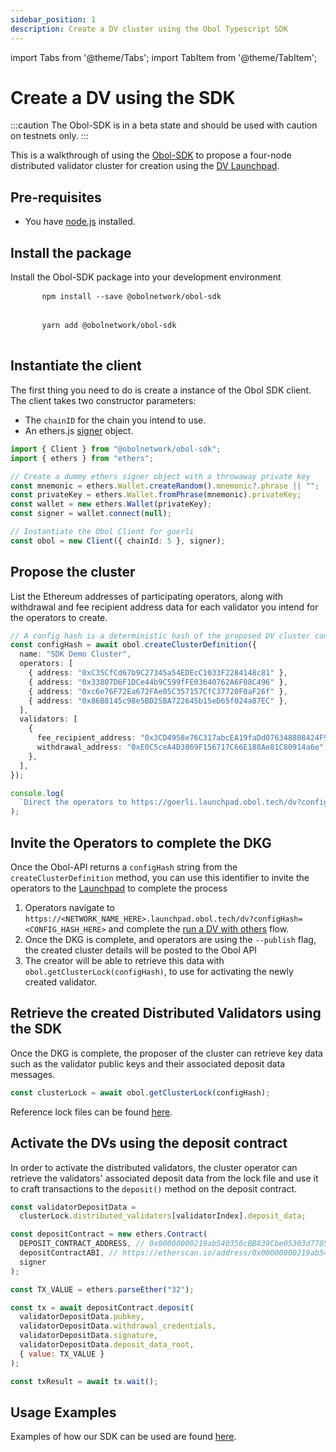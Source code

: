 ```yaml
---
sidebar_position: 1
description: Create a DV cluster using the Obol Typescript SDK
---
```


import Tabs from '@theme/Tabs';
import TabItem from '@theme/TabItem';

# Create a DV using the SDK

:::caution
The Obol-SDK is in a beta state and should be used with caution on testnets only.
:::

This is a walkthrough of using the [Obol-SDK](https://www.npmjs.com/package/@obolnetwork/obol-sdk) to propose a four-node distributed validator cluster for creation using the [DV Launchpad](../../../dvl/intro.md).

## Pre-requisites

- You have [node.js](https://nodejs.org/en) installed.

## Install the package

Install the Obol-SDK package into your development environment

<Tabs groupId="install-sdk">
  <TabItem value="npm" label="NPM" default>
    <pre>
      <code>npm install --save @obolnetwork/obol-sdk</code>
    </pre>
  </TabItem>
  <TabItem value="yarn" label="Yarn">
    <pre>
      <code>yarn add @obolnetwork/obol-sdk</code>
    </pre>
  </TabItem>
</Tabs>

## Instantiate the client

The first thing you need to do is create a instance of the Obol SDK client. The client takes two constructor parameters:

- The `chainID` for the chain you intend to use.
- An ethers.js [signer](https://docs.ethers.org/v6/api/providers/#Signer-signTypedData) object.

```ts
import { Client } from "@obolnetwork/obol-sdk";
import { ethers } from "ethers";

// Create a dummy ethers signer object with a throwaway private key
const mnemonic = ethers.Wallet.createRandom().mnemonic?.phrase || "";
const privateKey = ethers.Wallet.fromPhrase(mnemonic).privateKey;
const wallet = new ethers.Wallet(privateKey);
const signer = wallet.connect(null);

// Instantiate the Obol Client for goerli
const obol = new Client({ chainId: 5 }, signer);
```

## Propose the cluster

List the Ethereum addresses of participating operators, along with withdrawal and fee recipient address data for each validator you intend for the operators to create.

```ts
// A config hash is a deterministic hash of the proposed DV cluster configuration
const configHash = await obol.createClusterDefinition({
  name: "SDK Demo Cluster",
  operators: [
    { address: "0xC35CfCd67b9C27345a54EDEcC1033F2284148c81" },
    { address: "0x33807D6F1DCe44b9C599fFE03640762A6F08C496" },
    { address: "0xc6e76F72Ea672FAe05C357157CfC37720F0aF26f" },
    { address: "0x86B8145c98e5BD25BA722645b15eD65f024a87EC" },
  ],
  validators: [
    {
      fee_recipient_address: "0x3CD4958e76C317abcEA19faDd076348808424F99",
      withdrawal_address: "0xE0C5ceA4D3869F156717C66E188Ae81C80914a6e",
    },
  ],
});

console.log(
  `Direct the operators to https://goerli.launchpad.obol.tech/dv?configHash=${configHash} to complete the key generation process`
);
```

## Invite the Operators to complete the DKG

Once the Obol-API returns a `configHash` string from the `createClusterDefinition` method, you can use this identifier to invite the operators to the [Launchpad](../../../dvl/intro.md) to complete the process

1. Operators navigate to `https://<NETWORK_NAME_HERE>.launchpad.obol.tech/dv?configHash=<CONFIG_HASH_HERE>` and complete the [run a DV with others](../group/quickstart-group-operator.md) flow.
1. Once the DKG is complete, and operators are using the `--publish` flag, the created cluster details will be posted to the Obol API
1. The creator will be able to retrieve this data with `obol.getClusterLock(configHash)`, to use for activating the newly created validator.

## Retrieve the created Distributed Validators using the SDK

Once the DKG is complete, the proposer of the cluster can retrieve key data such as the validator public keys and their associated deposit data messages.

```js
const clusterLock = await obol.getClusterLock(configHash);
```

Reference lock files can be found [here](https://github.com/ObolNetwork/charon/tree/main/cluster/testdata).

## Activate the DVs using the deposit contract

In order to activate the distributed validators, the cluster operator can retrieve the validators' associated deposit data from the lock file and use it to craft transactions to the `deposit()` method on the deposit contract.

```js
const validatorDepositData =
  clusterLock.distributed_validators[validatorIndex].deposit_data;

const depositContract = new ethers.Contract(
  DEPOSIT_CONTRACT_ADDRESS, // 0x00000000219ab540356cBB839Cbe05303d7705Fa for Mainnet, 0xff50ed3d0ec03aC01D4C79aAd74928BFF48a7b2b for Goerli
  depositContractABI, // https://etherscan.io/address/0x00000000219ab540356cBB839Cbe05303d7705Fa#code for Mainnet, and replace the address for Goerli
  signer
);

const TX_VALUE = ethers.parseEther("32");

const tx = await depositContract.deposit(
  validatorDepositData.pubkey,
  validatorDepositData.withdrawal_credentials,
  validatorDepositData.signature,
  validatorDepositData.deposit_data_root,
  { value: TX_VALUE }
);

const txResult = await tx.wait();
```

## Usage Examples

Examples of how our SDK can be used are found [here](https://github.com/ObolNetwork/obol-sdk-examples).
